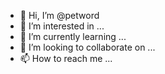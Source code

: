 - 👋 Hi, I’m @petword
- 👀 I’m interested in ...
- 🌱 I’m currently learning ...
- 💞️ I’m looking to collaborate on ...
- 📫 How to reach me ...

<!---
petword/petword is a ✨ special ✨ repository because its `README.md` (this file) appears on your GitHub profile.
You can click the Preview link to take a look at your changes.
--->
